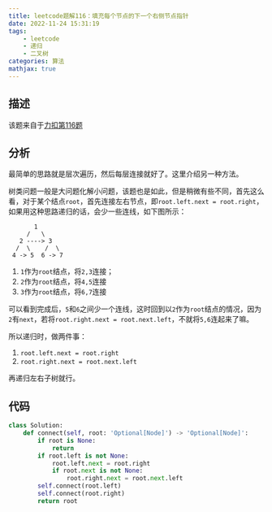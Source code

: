 ```yaml
---
title: leetcode题解116：填充每个节点的下一个右侧节点指针
date: 2022-11-24 15:31:19
tags:
    - leetcode
    - 递归
    - 二叉树
categories: 算法
mathjax: true
---
```


## 描述

该题来自于[力扣第116题](https://leetcode.cn/problems/populating-next-right-pointers-in-each-node/)

<!--more-->

## 分析

最简单的思路就是层次遍历，然后每层连接就好了。这里介绍另一种方法。

树类问题一般是大问题化解小问题，该题也是如此，但是稍微有些不同，首先这么看，对于某个结点`root`，首先连接左右节点，即`root.left.next = root.right`，如果用这种思路递归的话，会少一些连线，如下图所示：
```
       1
     /   \
   2 ----> 3
  /  \    /  \
 4 -> 5  6 -> 7
```

1. `1`作为`root`结点，将`2,3`连接；
2. `2`作为`root`结点，将`4,5`连接
3. `3`作为`root`结点，将`6,7`连接

可以看到完成后，`5`和`6`之间少一个连线，这时回到以`2`作为`root`结点的情况，因为`2`有`next`，若将`root.right.next = root.next.left`，不就将`5,6`连起来了嘛。

所以递归时，做两件事：
1. `root.left.next = root.right`
2. `root.right.next = root.next.left`

再递归左右子树就行。


## 代码

```python
class Solution:
    def connect(self, root: 'Optional[Node]') -> 'Optional[Node]':
        if root is None:
            return
        if root.left is not None:
            root.left.next = root.right
            if root.next is not None:
                root.right.next = root.next.left
        self.connect(root.left)
        self.connect(root.right)
        return root
```
